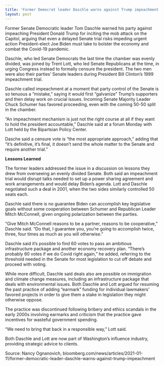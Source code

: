 ```yaml
---
title: 'Former Democrat leader Daschle warns against Trump impeachment'
layout: post
---
```


Former Senate Democratic leader Tom Daschle warned his party against impeaching President Donald Trump for inciting the mob attack on the Capitol, arguing that even a delayed Senate trial risks impeding urgent action President-elect Joe Biden must take to bolster the economy and combat the Covid-19 pandemic.

Daschle, who led Senate Democrats the last time the chamber was evenly divided, was joined by Trent Lott, who led Senate Republicans at the time, in urging Congress instead to formally censure the president. The two men were also their parties’ Senate leaders during President Bill Clinton’s 1999 impeachment trial.

Daschle called impeachment at a moment that party control of the Senate is so tenuous a “mistake,” saying it would first “galvanize” Trump’s supporters and then delay work on crucial issues. Incoming Senate Majority Leader Chuck Schumer has favored proceeding, even with the coming 50-50 split in the chamber.

“An impeachment mechanism is just not the right course at all if they want to hold the president accountable,” Daschle said at a forum Monday with Lott held by the Bipartsian Policy Center.

Dasche said a censure vote is “the most appropriate approach,” adding that “it’s definitive, it’s final, it doesn’t send the whole matter to the Senate and require another trial.”

**Lessons Learned**

The former leaders addressed the issue in a discussion on lessons they drew from overseeing an evenly divided Senate. Both said an impeachment trial would disrupt talks needed to set up a power sharing agreement and work arrangements and would delay Biden’s agenda. Lott and Daschle negotiated such a deal in 2001, when the two sides similarly controlled 50 seats each.

Daschle said there is no guarantee Biden can accomplish key legislative goals without some cooperation between Schumer and Republican Leader Mitch McConnell, given ongoing polarization between the parties.

“Give Mitch McConnell reasons to be a partner, reasons to be cooperative,” Daschle said. “Do that, I guarantee you, you’re going to accomplish twice, three, four times as much as you will otherwise.”

Daschle said it’s possible to find 60 votes to pass an ambitious infrastructure package and another economy recovery plan. “There’s probably 60 votes if we do Covid right again,” he added, referring to the threshold needed in the Senate for most legislation to cut off debate and proceed with voting.

While more difficult, Daschle said deals also are possible on immigration and climate change measures, including an infrastructure package that deals with environmental issues. Both Daschle and Lott argued for resuming the past practice of adding “earmark” funding for individual lawmakers’ favored projects in order to give them a stake in legislation they might otherwise oppose.

The practice was discontinued following bribery and ethics scandals in the early 2000s involving earmarks and criticism that the practice gave incentives for wasteful government spending.

“We need to bring that back in a responsible way,” Lott said.

Both Daschle and Lott are now part of Washington’s influence industry, providing strategic advice to clients.

Source: Nancy Ognanovich, bloomberg.com/news/articles/2021-01-11/former-democratic-leader-daschle-warns-against-trump-impeachment